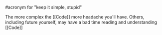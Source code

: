 #acronym for "keep it simple, stupid"

The more complex the [[Code]] more headache you'll have. Others, including future yourself, may have a bad time reading and understanding [[Code]]
